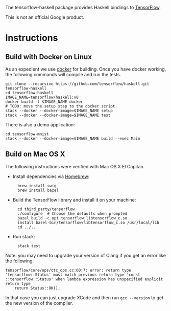 The tensorflow-haskell package provides Haskell bindings to
[TensorFlow](https://www.tensorflow.org/).

This is not an official Google product.

# Instructions

## Build with Docker on Linux

As an expedient we use [docker](https://www.docker.com/) for building. Once you have docker
working, the following commands will compile and run the tests.

    git clone --recursive https://github.com/tensorflow/haskell.git tensorflow-haskell
    cd tensorflow-haskell
    IMAGE_NAME=tensorflow/haskell:v0
    docker build -t $IMAGE_NAME docker
    # TODO: move the setup step to the docker script.
    stack --docker --docker-image=$IMAGE_NAME setup
    stack --docker --docker-image=$IMAGE_NAME test

There is also a demo application:

    cd tensorflow-mnist
    stack --docker --docker-image=$IMAGE_NAME build --exec Main

## Build on Mac OS X

The following instructions were verified with Mac OS X El Capitan.

- Install dependencies via [Homebrew](http://brew.sh):

        brew install swig
        brew install bazel

- Build the TensorFlow library and install it on your machine:

        cd third_party/tensorflow
        ./configure  # Choose the defaults when prompted
        bazel build -c opt tensorflow:libtensorflow_c.so
        install bazel-bin/tensorflow/libtensorflow_c.so /usr/local/lib
        cd ../..

- Run stack:

        stack test

Note: you may need to upgrade your version of Clang if you get an error like the following:

    tensorflow/core/ops/ctc_ops.cc:60:7: error: return type 'tensorflow::Status' must match previous return type 'const ::tensorflow::Status' when lambda expression has unspecified explicit return type
        return Status::OK();

In that case you can just upgrade XCode and then run `gcc --version` to get the new version of the compiler.
